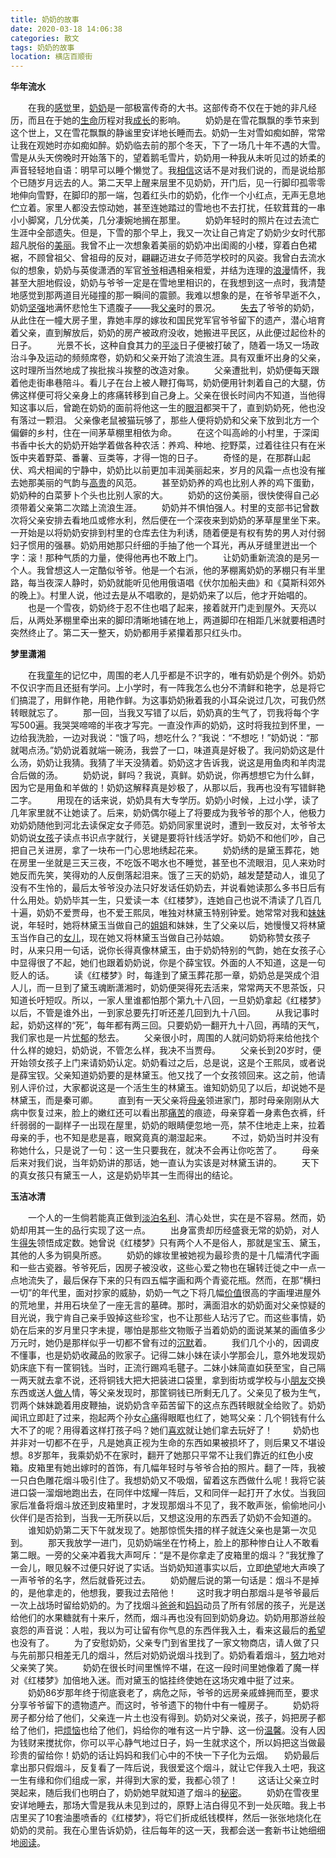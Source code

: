 ```yaml
---
title: 奶奶的故事
date: 2020-03-18 14:06:38
categories: 散文
tags: 奶奶的故事
location: 横店百顺街
---
```


**华年流水**

　　在我的[感觉](http://www.duwenzhang.com/huati/ganjue/index1.html)里，[奶奶](http://www.duwenzhang.com/huati/nainai/index1.html)是一部极富传奇的大书。这部传奇不仅在于她的非凡经历，而且在于她的[生命](http://www.duwenzhang.com/huati/shengming/index1.html)历程对我[成长](http://www.duwenzhang.com/wenzhang/shenghuosuibi/chengzhang/)的影响。
　　奶奶是在雪花飘飘的季节来到这个世上，又在雪花飘飘的静谧里安详地长睡而去。奶奶一生对雪如痴如醉，常常让我在观她时亦如痴如醉。奶奶临去前的那个冬天，下了一场几十年不遇的大雪。雪是从头天傍晚时开始落下的，望着鹅毛雪片，奶奶用一种我从未听见过的娇柔的声音轻轻地自语：明早可以睡个懒觉了。我[相信](http://www.duwenzhang.com/huati/xiangxin/index1.html)这话不是对我们说的，而是说给那个已随岁月远去的人。第二天早上醒来层里不见奶奶，开门后，见一行脚印孤零零地伸向雪野，在脚印的那一端，包着红头巾的奶奶，化作一个小红点，无声无息地伫立着。家里人都没去惊动她，甚至连她踏过的雪地也不去打扰，任软茸茸的一串小小脚窝，几分优美，几分凄婉地搁在那里。
　　奶奶年轻时的照片在过去流亡生涯中全部遗失。但是，下雪的那个早上，我又一次让自己肯定了奶奶少女时代那超凡脱俗的[美丽](http://www.duwenzhang.com/huati/meili/index1.html)。我曾不止一次想象着美丽的奶奶冲出闺阁的小楼，穿着白色裙裾，不顾曾祖父、曾祖母的反对，翩翩迈进女子师范学校时的风姿。我曾白去流水似的想象，奶奶与英俊潇洒的军官[爷爷](http://www.duwenzhang.com/huati/yeye/index1.html)相遇相亲相爱，并结为连理的[浪漫](http://www.duwenzhang.com/huati/langman/index1.html)情怀，我甚至大胆地假设，奶奶与爷爷一定是在雪地里相识的，在我想到这一点时，我清楚地感觉到那两道目光碰撞的那一瞬间的震颤。我难以想象的是，在爷爷早逝不久，奶奶[坚强](http://www.duwenzhang.com/huati/jianqiang/index1.html)地满怀悲怆生下遗腹子——我[父亲](http://www.duwenzhang.com/huati/fuqin/index1.html)时的景况。<!-- more -->
　　[失去](http://www.duwenzhang.com/huati/shiqu/index1.html)了爷爷的奶奶，从此住在一幢大房子里，靠她丰厚的嫁妆和国民党军官爷爷留下的遗产，潜心培育着父亲，直到解放后，奶奶的房产被政府没收，她搬进平民区，从此便过起俭朴的日子。
　　光景不长，这种自食其力的[平淡](http://www.duwenzhang.com/huati/pingdan/index1.html)日子便被打破了，随着一场又一场政治斗争及运动的频频席卷，奶奶和父亲开始了流浪生涯。具有双重坏出身的父亲，这时理所当然地成了挨批挨斗挨整的改造对象。
　　父亲遭批判，奶奶便每天跟着他走街串巷陪斗。看儿子在台上被人鞭打侮骂，奶奶便用针刺着自己的大腿，仿佛这样便可将父亲身上的疼痛转移到自己身上。父亲在很长时间内不知道，当他得知这事以后，曾跪在奶奶的面前将他这一生的[眼泪](http://www.duwenzhang.com/huati/yanlei/index1.html)都哭干了，直到奶奶死，他也没有落过一颗泪。
父亲像老鼠被猫玩够了，那些人便将奶奶和父亲下放到北方一个偏僻的乡村，住在一间茅草棚里相依为命。
　　在这个叫高岭的小村里，于深闺书香中长大的奶奶开始学着做各种农活：养鸡、种地、挖野菜，过着往往只有在米饭中夹着野菜、番薯、豆类等，才得一饱的日子。
　　奇怪的是，在那群山起伏、鸡犬相闻的宁静中，奶奶比以前更加丰润美丽起来，岁月的风霜一点也没有摧去她那美丽的气韵与[高贵](http://www.duwenzhang.com/huati/gaogui/index1.html)的风范。
　　甚至奶奶养的鸡也比别人养的鸡下蛋勤，奶奶种的白菜萝卜个头也比别人家的大。
　　奶奶的这份美丽，很快使得自己必须带着父亲第二次踏上流浪生涯。
　　奶奶并不惧怕强人。村里的支部书记曾数次将父亲安排去看地瓜或修水利，然后便在一个深夜来到奶奶的茅草屋里坐下来。一开始是以将奶奶安排到村里的仓库去住为利诱，随着便是有权有势的男人对付弱妇子惯用的强暴。奶奶用她那只纤细的手抽了他一个耳光，再从牙缝里迸出一个字：滚！那种气质的力量，使得他再也不敢上门。
　　让奶奶重新流浪的是另一个人。我曾想这人一定酷似爷爷。他是一个右派，他的茅棚离奶奶的茅棚只有半里路，每当夜深人静时，奶奶就能听见他用俄语唱《伏尔加船夫曲》和《莫斯科郊外的晚上》。村里人说，他过去是从不唱歌的，是奶奶来了以后，他才开始唱的。
　　也是一个雪夜，奶奶终于忍不住也唱了起来，接着就开门走到屋外。天亮以后，从两处茅棚里牵出来的脚印清晰地铺在地上，两道脚印在相距几米就要相遇时突然终止了。第二天一整天，奶奶都用手紧攥着那只红头巾。

**梦里潇湘**

　　在我[童年](http://www.duwenzhang.com/huati/tongnian/index1.html)的记忆中，周围的老人几乎都是不识字的，唯有奶奶是个例外。奶奶不仅识字而且还挺有学问。上小学时，有一阵我怎么也分不清鲜和艳字，总是将它们搞混了，用鲜作艳，用艳作鲜。为这事奶奶揪着我的小耳朵说过几次，可我仍然转眼就忘了。
　　那一回，当我又写错了以后，奶奶真的生气了，罚我将每个字写500遍。我哭哭啼啼的半夜才写完。一直没作声的奶奶，这时将我拉到怀里，一边给我洗脸，一边对我说：“饿了吗，想吃什么？”我说：“不想吃！”奶奶说：“那就喝点汤。”奶奶说着就端一碗汤，我尝了一口，味道真是好极了。我问奶奶这是什么汤，奶奶让我猜。我猜了半天没猜着。奶奶这才告诉我，说这是用鱼肉和羊肉混合后做的汤。
　　奶奶说，鲜吗？我说，真鲜。奶奶说，你再想想它为什么鲜，因为它是用鱼和羊做的！奶奶这解释真是妙极了，从那以后，我再也没有写错鲜艳二字。
　　用现在的话来说，奶奶具有大专学历。奶奶小时候，上过小学，读了几年家里就不让她读了。后来，奶奶偶尔碰上了将要成为我爷爷的那个人，他极力劝奶奶随他到河北去读保定女子师范。奶奶同家里说时，遭到一致反对，太爷爷太奶奶说[女孩](http://www.duwenzhang.com/huati/nvhai/index1.html)子读点书识点字就行，关键是要将针线活学好。奶奶不和他们吵，自己把自己关进房，拿了一块布一门心思地绣起花来。
　　奶奶绣的是黛玉葬花，她在房里一坐就是三天三夜，不吃饭不喝水也不睡觉，甚至也不流眼泪，见人来劝时她反而先笑，笑得劝的人反倒落起泪来。饿了三天的奶奶，越发楚楚动人，谁见了没有不生怜的，最后太爷爷没办法只好发话任奶奶去，并说看她读那么多书日后有什么用处。奶奶毕其一生，只爱读一本《红楼梦》，连她自己也说不清读了几百几十遍，奶奶不爱贾母，也不爱王熙凤，唯独对林黛玉特别钟爱。她常常对我和[妹妹](http://www.duwenzhang.com/huati/meimei/index1.html)说，年轻时，她将林黛玉当做自己的[姐姐](http://www.duwenzhang.com/huati/jiejie/index1.html)和妹妹，生了父亲以后，她慢慢又将林黛玉当作自己的[女儿](http://www.duwenzhang.com/huati/nver/index1.html)，现在她又将林黛玉当做自己孙姑娘。
　　奶奶称赞女孩子时，从来只用一句话，说你长得真像林黛玉，由于奶奶特别的气韵，她在女孩子心中显得很了不起，她们也跟着奶奶说，你是个薛宝钗。外面的人不知道，这是一句贬人的话。
　　读《红楼梦》时，每逢到了黛玉葬花那一章，奶奶总是哭成个泪人儿，而一旦到了黛玉魂断潇湘时，奶奶便哭得死去活来，常常两天不思茶饭，只知道长吁短叹。所以，一家人里谁都怕那个第九十八回，一旦奶奶拿起《红楼梦》以后，不管是谁外出，一到家总要先打听还差几回到九十八回。
　　从我记事时起，奶奶这样的“死”，每年都有两三回。只要奶奶一翻开九十八回，再晴的天气，我们家也是一片[忧郁](http://www.duwenzhang.com/huati/youyu/index1.html)的愁去。
　　父亲很小时，周围的人就问奶奶将来给他找个什么样的媳妇，奶奶说，不管怎么样，我决不当贾母。
　　父亲长到20岁时，便开始领女孩子上门来请奶奶认定。奶奶看过之后，总是说，这是个王熙凤，或者说是薛宝钗。父亲知道奶奶要的是林黛玉。他又找了一个女孩领回来。这之前，他请别人评价过，大家都说这是一个活生生的林黛玉。谁知奶奶见了以后，却说她不是林黛玉，而是秦可卿。
　　直到有一天父亲将[母亲](http://www.duwenzhang.com/huati/muqin/index1.html)领进家门，那时母亲刚刚从大病中恢复过来，脸上的嫩红还可以看出那[痛苦](http://www.duwenzhang.com/huati/tongku/index1.html)的痕迹，母亲穿着一身素色衣裤，纤纤弱弱的一副样子一出现在屋里，奶奶的眼睛便忽地一亮，禁不住地走上来，拉着母亲的手，也不知是悲是喜，眼窝竟真的潮湿起来。
　　不过，奶奶当时并没有称她什么，只是说了一句：这一生只要我在，就决不会再让你吃苦了。
　　母亲后来对我们说，当年奶奶讲的那话，她一直认为实该是对林黛玉讲的。
　　天下的真女孩只有黛玉一人，这是奶奶毕其一生而得出的结论。

**玉洁冰清**

　　一个人的一生倘若能真正做到[淡泊](http://www.duwenzhang.com/huati/danbo/index1.html)[名利](http://www.duwenzhang.com/huati/mingli/index1.html)、清心处世，实在是不容易。然而，奶奶却用其一生的品行实现了这一点。
　　出身富贵却历经盛衰无常的奶奶，对人生[得失](http://www.duwenzhang.com/huati/deshi/index1.html)领悟成定数。她曾说《红楼梦》只有两个人不是俗人，那就是宝玉、黛玉，其他的人多为铜臭所惑。
　　奶奶的嫁妆里被她视为最珍贵的是十几幅清代字画和一些古瓷器。爷爷死后，因房子被没收，这些心爱之物也在辗转迁徙之中一点一点地流失了，最后保存下来的只有四五幅字画和两个青瓷花瓶。然而，在那“横扫一切”的年代里，面对抄家的威胁，奶奶一气之下将几幅[价值](http://www.duwenzhang.com/huati/jiazhi/index1.html)很高的字画埋进屋外的荒地里，并用石块垒了一座无言的墓碑。那时，满面泪水的奶奶面对父亲惊疑的目光说，我宁肯自己亲手毁掉这些珍宝，也不让那些人玷污了它。而这些事情，奶奶在后来的岁月里只字未提，哪怕是那些文物贩子当着奶奶的面说某某的画值多少万元时，她仍是那样似乎一切都不曾有过的[沉默](http://www.duwenzhang.com/huati/chenmo/index1.html)着。
　　我们几个小的，因调皮不懂事，也是奶奶收藏品的败家子。记得二妹小妹在读小学那会儿，意外地发现奶奶床底下有一筐铜钱。当时，正流行踢鸡毛毽子。二妹小妹简直如获至宝，自己隔一两天就去拿不说，还将铜钱大把大把装进口袋里，拿到街坊或学校与小[朋友](http://www.duwenzhang.com/huati/pengyou/index1.html)交换东西或送人[做人](http://www.duwenzhang.com/huati/zuoren/index1.html)情，等父亲发现时，那筐铜钱已所剩无几了。父亲见了极为生气，罚两个妹妹跪着用皮鞭抽，说奶奶含辛茹苦留下的这点东西转眼就全给败了。奶奶闻讯立即赶了过来，抱起两个孙女[心痛](http://www.duwenzhang.com/huati/xintong/index1.html)得眼眶也红了，她骂父亲：几个铜钱有什么大不了的呢？用得着这样打孩子吗？她们[喜欢](http://www.duwenzhang.com/huati/xihuan/index1.html)就让她们拿去玩好了！
　　奶奶也并非对一切都不在乎，凡是她真正视为生命的东西如果被损坏了，则后果又不堪设想。8岁那年，我乘奶奶不在家时，翻开了她那只平常不让我们靠近的红色小皮箱。皮箱里有她出嫁时的首饰，有几幅年轻时与爷爷合拍的照片。翻了一阵，我被一只白色雕花烟斗吸引住了。我想奶奶又不吸烟，留着这东西做什么呢！我将它装进口袋一溜烟地跑出去，在同伴中炫耀一阵后，又和同伴一起打开了水仗。当我回家后准备将烟斗放还到皮箱里时，才发现那烟斗不见了，我不敢声张，偷偷地问小伙伴们是否拾到，当我一无所获以后，又想这没用的东西丢了奶奶不会知道的。
　　谁知奶奶第二天下午就发现了。她那惊慌失措的样子就连父亲也是第一次见到。
　　那天我放学一进门，见奶奶端坐在竹椅上，脸上的那种惨白让人不敢看第二眼。一旁的父亲冲着我大声呵斥：“是不是你拿走了皮箱里的烟斗？”我犹豫了一会儿，眼见躲不过便只好说了实话。当奶奶知道事实以后，立即[绝望](http://www.duwenzhang.com/huati/juewang/index1.html)地大声唤了一声爷爷的名字，然后就昏死过去。
　　奶奶醒后说的第一句话是：烟斗不是掉的，是他拿走的，他想我，要我过去陪他！
　　这时我才明白那烟斗是爷爷最后一次上战场时留给奶奶的。为了找烟斗[爸爸](http://www.duwenzhang.com/huati/fuqin/index1.html)和[妈妈](http://www.duwenzhang.com/huati/muqin/index1.html)动员了所有邻居的孩子，光是送给他们的水果糖就有十来斤，然而，烟斗再也没有回到奶奶身边。奶奶用那游丝般哀怨的声音说：人啦，我以为可让留有你气息的东西伴我入土，看来这最后的[希望](http://www.duwenzhang.com/huati/xiwang/index1.html)也没有了。
　　为了安慰奶奶，父亲专门到省里找了一家文物商店，请人做了只与先前那只相差无几的烟斗，然后对奶奶说烟斗找到了。奶奶看着烟斗，[努力](http://www.duwenzhang.com/huati/nuli/index1.html)地对父亲笑了笑。
　　奶奶在很长时间里憔悴不堪，在这一段时间里她像着了魔一样对《红楼梦》加倍地入迷。而对黛玉的惦挂终使她在这场灾难中挺了过来。
　　奶奶86岁那年终于彻底衰老了，病危之际，爷爷的远房亲戚蜂拥而至，要求分享爷爷留下的遗物遗产。而这时，爷爷遗下的物什中有一幢房子。
　　奶奶将房子都分给了他们，父亲连一片土也没有得到。奶奶对父亲说，孩子，妈把房子都给了他们，把[烦恼](http://www.duwenzhang.com/huati/fannao/index1.html)也给了他们，妈给你的唯有这一片宁静、这一份[温馨](http://www.duwenzhang.com/huati/wenxin/index1.html)。没有人因为钱财来搅扰你，你可以平心静气地过日子，妈一生就求这个，所以妈把这当做最珍贵的留给你！奶奶的话让妈妈和我们心中的不快一下子化为云烟。
　奶奶最后拿出那只假烟斗，反复看了一阵后说，我很爱这个烟斗，就让它伴我入土吧，我这一生有缘和你们组成一家，并得到大家的爱，我都心领了！
　　这话让父亲立时哭起来，随后我们也明白了，奶奶她早就知道了烟斗的[秘密](http://www.duwenzhang.com/huati/mimi/index1.html)。
　　奶奶在雪夜里安详地睡去，那场大雪是我从未见到过的，原野上洁白得见不到一处灰暗。我上书店里买了10套油墨喷香的《红楼梦》，将它们折成纸钱模样，然后一张张地烧化在奶奶的灵前。我在心里告诉奶奶，往后每年的这一天，我都会送一套新书让她细细地[阅读](http://www.duwenzhang.com/)。

<!-- more -->